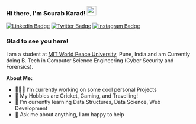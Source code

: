 ### Hi there, I'm Sourab Karad! <img src="https://media.giphy.com/media/hvRJCLFzcasrR4ia7z/giphy.gif" width="25px">

[![Linkedin Badge](https://img.shields.io/badge/-LinkedIn-0e76a8?style=for-the-badge&logo=Linkedin&logoColor=white)](https://www.linkedin.com/in/sourab-karad-626010273/)
[![Twitter Badge](https://img.shields.io/badge/-Twitter-00acee?style=for-the-badge&logo=Twitter&logoColor=white)]()
[![Instagram Badge](https://img.shields.io/badge/-Instagram-e4405f?style=for-the-badge&logo=Instagram&logoColor=white)](https://instagram.com/karad_sourab?utm_source=qr&igshid=MzNlNGNkZWQ4Mg%3D%3D)

### Glad to see you here!


I am a student at [MIT World Peace University](https://mitwpu.edu.in/admissions), Pune, India and am Currently doing B. Tech in Computer Science Engineering (Cyber Security and Forensics). 


**About Me:**

- 👨🏻‍💻 I’m currently working on some cool personal Projects
- 👨 My Hobbies are Cricket, Gaming, and Travelling!
- 🚀 I’m currently learning Data Structures, Data Science, Web Development
- 💬 Ask me about anything, I am happy to help



<!--
**sourab777karad/sourab777karad** is a ✨ _special_ ✨ repository because its `README.md` (this file) appears on your GitHub profile.

Here are some ideas to get you started:

- 🔭 I’m currently working on ...
- 🌱 I’m currently learning ...
- 👯 I’m looking to collaborate on ...
- 🤔 I’m looking for help with ...
- 💬 Ask me about ...
- 📫 How to reach me: ...
- 😄 Pronouns: ...
- ⚡ Fun fact: ...
-->
